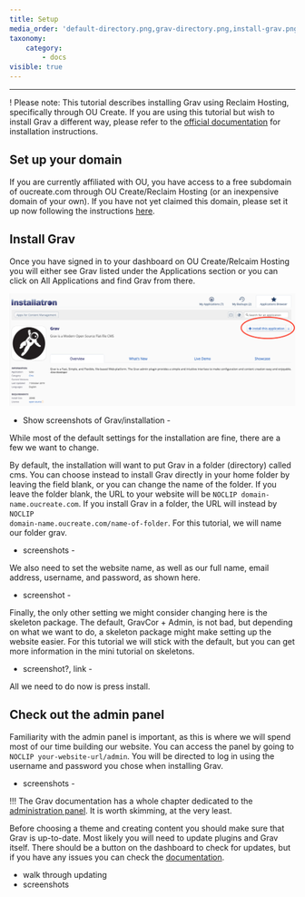 ```yaml
---
title: Setup
media_order: 'default-directory.png,grav-directory.png,install-grav.png,installation-settings.png,no-directory.png,to-admin-panel.png,to-website.png,red-arrow.png,installatron-grav.png'
taxonomy:
    category:
        - docs
visible: true
---
```


---

! Please note: This tutorial describes installing Grav using Reclaim Hosting, specifically through OU Create. If you are using this tutorial but wish to install Grav a different way, please refer to the [official documentation](https://learn.getgrav.org/16/basics/installation) for installation instructions.

## Set up your domain

If you are currently affiliated with OU, you have access to a free subdomain of oucreate.com through OU Create/Reclaim Hosting (or an inexpensive domain of your own). If you have not yet claimed this domain, please set it up now following the instructions [here](https://create.ou.edu/docs/getting-started/signing-up/).

## Install Grav

Once you have signed in to your dashboard on OU Create/Relcaim Hosting you will either see Grav listed under the Applications section or you can click on All Applications and find Grav from there.

![install button](./installatron-grav.png)

- Show screenshots of Grav/installation -

While most of the default settings for the installation are fine, there are a few we want to change.

By default, the installation will want to put Grav in a folder (directory) called cms. You can choose instead to install Grav directly in your home folder by leaving the field blank, or you can change the name of the folder. If you leave the folder blank, the URL to your website will be `NOCLIP domain-name.oucreate.com`. If you install Grav in a folder, the URL will instead by <code>NOCLIP domain-name.oucreate.com/name-of-folder</code>. For this tutorial, we will name our folder grav.

- screenshots -

We also need to set the website name, as well as our full name, email address, username, and password, as shown here.

- screenshot - 

Finally, the only other setting we might consider changing here is the skeleton package. The default, GravCor + Admin, is not bad, but depending on what we want to do, a skeleton package might make setting up the website easier. For this tutorial we will stick with the default, but you can get more information in the mini tutorial on skeletons.

- screenshot?, link -

All we need to do now is press install.

## Check out the admin panel

Familiarity with the admin panel is important, as this is where we will spend most of our time building our website. You can access the panel by going to `NOCLIP your-website-url/admin`. You will be directed to log in using the username and password you chose when installing Grav.

- screenshots -

!!! The Grav documentation has a whole chapter dedicated to the [administration panel](https://learn.getgrav.org/16/admin-panel). It is worth skimming, at the very least.

Before choosing a theme and creating content you should make sure that Grav is up-to-date. Most likely you will need to update plugins and Grav itself. There should be a button on the dashboard to check for updates, but if you have any issues you can check the [documentation](https://learn.getgrav.org/16/admin-panel/dashboard).

- walk through updating
- screenshots